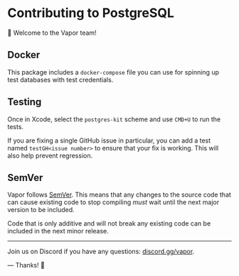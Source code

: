 # Contributing to PostgreSQL

👋 Welcome to the Vapor team! 

## Docker

This package includes a `docker-compose` file you can use for spinning up test databases with test credentials. 

## Testing

Once in Xcode, select the `postgres-kit` scheme and use `CMD+U` to run the tests.

If you are fixing a single GitHub issue in particular, you can add a test named `testGH<issue number>` to ensure
that your fix is working. This will also help prevent regression.

## SemVer

Vapor follows [SemVer](https://semver.org). This means that any changes to the source code that can cause
existing code to stop compiling _must_ wait until the next major version to be included. 

Code that is only additive and will not break any existing code can be included in the next minor release.

----------

Join us on Discord if you have any questions: [discord.gg/vapor](https://discord.gg/vapor).

&mdash; Thanks! 🙌

